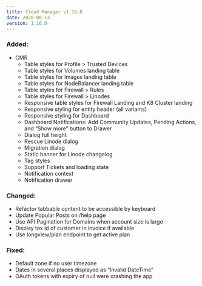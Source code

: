 ```yaml
---
title: Cloud Manager v1.16.0
date: 2020-08-13
version: 1.16.0
---
```


### Added:

- CMR
  - Table styles for Profile > Trusted Devices
  - Table styles for Volumes landing table
  - Table styles for Images landing table
  - Table styles for NodeBalancer landing table
  - Table styles for Firewall > Rules
  - Table styles for Firewall > Linodes
  - Responsive table styles for Firewall Landing and K8 Cluster landing
  - Responsive styling for entity header (all variants)
  - Responsive styling for Dashboard
  - Dashboard Notifications: Add Community Updates, Pending Actions, and “Show more” button to Drawer
  - Dialog full height
  - Rescue Linode dialog
  - Migration dialog
  - Static banner for Linode changelog
  - Tag styles
  - Support Tickets and loading state
  - Notification context
  - Notification drawer

### Changed:

- Refactor tabbable content to be accessible by keyboard
- Update Popular Posts on /help page
- Use API Pagination for Domains when account size is large
- Display tax id of customer in invoice if available
- Use longview/plan endpoint to get active plan

### Fixed:

- Default zone if no user timezone
- Dates in several places displayed as “Invalid DateTime”
- OAuth tokens with expiry of null were crashing the app
